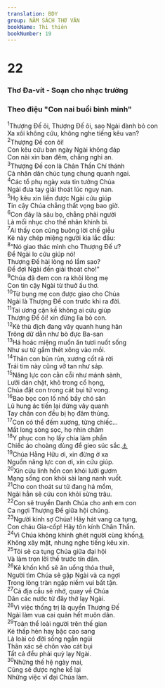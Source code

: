 ```yaml
---
translation: BDY
group: NĂM SÁCH THƠ VĂN
bookName: Thi thiên 
bookNumber: 19
---
```


<div class="title"><h1>22</h1><h3>Thơ Đa-vít - Soạn cho nhạc trưởng</h3><h3>Theo điệu &#34;Con nai buổi bình minh&#34;</h3></div>
<span class="verse thi_22_1"><sup>1</sup>Thượng Đế ôi, Thượng Đế ôi, sao Ngài đành bỏ con<br/>Xa xôi không cứu, không nghe tiếng kêu van?<br/></span>
<span class="verse thi_22_2"><sup>2</sup>Thượng Đế con ôi!<br/>Con kêu cứu ban ngày Ngài không đáp<br/>Con nài xin ban đêm, chẳng nghỉ an.<br/></span>
<span class="verse thi_22_3"><sup>3</sup>Thượng Đế con là Chân Thần Chí thánh<br/>Cả nhân dân chúc tụng chung quanh ngai.<br/></span>
<span class="verse thi_22_4"><sup>4</sup>Các tổ phụ ngày xưa tin tưởng Chúa<br/>Ngài đưa tay giải thoát lúc nguy nan.<br/></span>
<span class="verse thi_22_5"><sup>5</sup>Họ kêu xin liền được Ngài cứu giúp<br/>Tin cậy Chúa chẳng thất vọng bao giờ.<br/></span>
<span class="verse thi_22_6"><sup>6</sup>Con đây là sâu bọ, chẳng phải người<br/>Là mối nhục cho thế nhân khinh bỉ.<br/></span>
<span class="verse thi_22_7"><sup>7</sup>Ai thấy con cũng buông lời chế giễu<br/>Kẻ này chép miệng người kia lắc đầu:<br/></span>
<span class="verse thi_22_8"><sup>8</sup>“Nó giao thác mình cho Thượng Đế ư?<br/>Để Ngài lo cứu giúp nó!<br/>Thượng Đế hài lòng nó lắm sao?<br/>Để đợi Ngài đến giải thoát cho!”<br/></span>
<span class="verse thi_22_9"><sup>9</sup>Chúa đã đem con ra khỏi lòng mẹ<br/>Con tin cậy Ngài từ thuở ấu thơ.<br/></span>
<span class="verse thi_22_10"><sup>10</sup>Từ bụng mẹ con được giao cho Chúa<br/>Ngài là Thượng Đế con trước khi ra đời.<br/></span>
<span class="verse thi_22_11"><sup>11</sup>Tai ương cận kề không ai cứu giúp<br/>Thượng Đế ôi! xin đừng lìa bỏ con.<br/></span>
<span class="verse thi_22_12"><sup>12</sup>Kẻ thù địch đang vây quanh hung hãn<br/>Trông dữ dằn như bò đực Ba-san<br/></span>
<span class="verse thi_22_13"><sup>13</sup>Há hoác miệng muốn ăn tươi nuốt sống<br/>Như sư tử gầm thét xông vào mồi.<br/></span>
<span class="verse thi_22_14"><sup>14</sup>Thân con bủn rủn, xương cốt rã rời<br/>Trái tim này cũng vỡ tan như sáp.<br/></span>
<span class="verse thi_22_15"><sup>15</sup>Năng lực con cằn cỗi như mảnh sành,<br/>Lưỡi dán chặt, khô trong cổ họng,<br/>Chúa đặt con trong cát bụi tử vong.<br/></span>
<span class="verse thi_22_16"><sup>16</sup>Bao bọc con lố nhố bầy chó săn<br/>Lũ hung ác tiến lại đứng vây quanh<br/>Tay chân con đều bị họ đâm thủng.<br/></span>
<span class="verse thi_22_17"><sup>17</sup>Con có thể đếm xương, từng chiếc...<br/>Mắt long sòng sọc, họ nhìn chăm<br/></span>
<span class="verse thi_22_18"><sup>18</sup>Y phục con họ lấy chia làm phần<br/>Chiếc áo choàng dùng để gieo súc sắc.<a href="#" data-toggle="tooltip" data-placement="bottom" title="Ctd rút thăm định phần">⚓</a><br/></span>
<span class="verse thi_22_19"><sup>19</sup>Chúa Hằng Hữu ơi, xin đừng ở xa<br/>Nguồn năng lực con ơi, xin cứu giúp.<br/></span>
<span class="verse thi_22_20"><sup>20</sup>Xin cứu linh hồn con khỏi lưỡi gươm<br/>Mạng sống con khỏi sài lang nanh vuốt.<br/></span>
<span class="verse thi_22_21"><sup>21</sup>Cho con thoát sư tử đang há mồm,<br/>Ngài hẳn sẽ cứu con khỏi sừng trâu.<br/></span>
<span class="verse thi_22_22"><sup>22</sup>Con sẽ truyền Danh Chúa cho anh em con<br/>Ca ngợi Thượng Đế giữa hội chúng.<br/></span>
<span class="verse thi_22_23"><sup>23</sup>Người kính sợ Chúa! Hãy hát vang ca tụng,<br/>Con cháu Gia-cốp! Hãy tôn kính Chân Thần.<br/></span>
<span class="verse thi_22_24"><sup>24</sup>Vì Chúa không khinh ghét người cùng khốn<a href="#" data-toggle="tooltip" data-placement="bottom" title="Nt ghét hoạn nạn của người bị hoạn nạn">⚓</a><br/>Không xây mặt, nhưng nghe tiếng kêu xin.<br/></span>
<span class="verse thi_22_25"><sup>25</sup>Tôi sẽ ca tụng Chúa giữa đại hội<br/>Và làm trọn lời thề trước tín dân.<br/></span>
<span class="verse thi_22_26"><sup>26</sup>Kẻ khốn khổ sẽ ăn uống thỏa thuê,<br/>Người tìm Chúa sẽ gặp Ngài và ca ngợi<br/>Trong lòng tràn ngập niềm vui bất tận.<br/></span>
<span class="verse thi_22_27"><sup>27</sup>Cả địa cầu sẽ nhớ, quay về Chúa<br/>Dân các nước từ đây thờ lạy Ngài.<br/></span>
<span class="verse thi_22_28"><sup>28</sup>Vì việc thống trị là quyền Thượng Đế<br/>Ngài làm vua cai quản hết muôn dân.<br/></span>
<span class="verse thi_22_29"><sup>29</sup>Toàn thể loài người trên thế gian<br/>Kẻ thấp hèn hay bậc cao sang<br/>Là loài có đời sống ngắn ngủi<br/>Thân xác sẽ chôn vào cát bụi<br/>Tất cả đều phải quỳ lạy Ngài.<br/></span>
<span class="verse thi_22_30"><sup>30</sup>Những thế hệ ngày mai,<br/>Cũng sẽ được nghe kể lại<br/>Những việc vĩ đại Chúa làm.</span>
